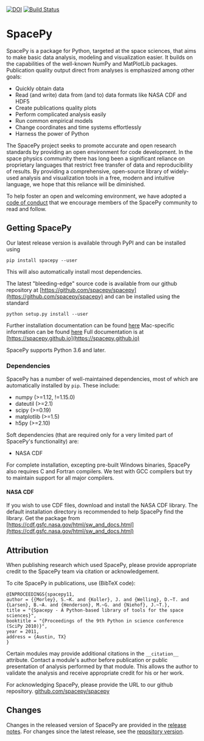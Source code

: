 [![DOI](https://zenodo.org/badge/DOI/10.5281/zenodo.3252523.svg)](https://doi.org/10.5281/zenodo.3252523)
[![Build Status](https://github.com/spacepy/spacepy/workflows/CI/badge.svg?branch=main)](https://github.com/spacepy/spacepy/actions?query=workflow%3ACI)

# SpacePy

SpacePy is a package for Python, targeted at the space sciences, that aims to make basic data analysis, modeling and visualization easier. It builds on the capabilities of the well-known NumPy and MatPlotLib packages. Publication quality output direct from analyses is emphasized among other goals:

 - Quickly obtain data
 - Read (and write) data from (and to) data formats like NASA CDF and HDF5
 - Create publications quality plots
 - Perform complicated analysis easily
 - Run common empirical models
 - Change coordinates and time systems effortlessly
 - Harness the power of Python

The SpacePy project seeks to promote accurate and open research standards by providing an open environment for code development. In the space physics community there has long been a significant reliance on proprietary languages that restrict free transfer of data and reproducibility of results. By providing a comprehensive, open-source library of widely-used analysis and visualization tools in a free, modern and intuitive language, we hope that this reliance will be diminished.

To help foster an open and welcoming environment, we have adopted a [code of conduct](https://github.com/spacepy/spacepy/blob/main/code-of-conduct.md) that we encourage members of the SpacePy community to read and follow.

## Getting SpacePy

Our latest release version is available through PyPI and can be installed using

```
pip install spacepy --user
```

This will also automatically install most dependencies.

The latest "bleeding-edge" source code is available from our github repository at [https://github.com/spacepy/spacepy](https://github.com/spacepy/spacepy) and can be installed using the standard

```
python setup.py install --user
```

Further installation documentation can be found [here](https://spacepy.github.io/install.html) Mac-specific information can be found [here](https://spacepy.github.io/install_mac.html)
Full documentation is at [https://spacepy.github.io](https://spacepy.github.io)

SpacePy supports Python 3.6 and later.

### Dependencies

SpacePy has a number of well-maintained dependencies, most of which are automatically installed by ```pip```. These include:
 - numpy (>=1.12, !=1.15.0)
 - dateutil (>=2.1)
 - scipy (>=0.19)
 - matplotlib (>=1.5)
 - h5py (>=2.10)

Soft dependencies (that are required only for a very limited part of SpacePy's functionality) are:
 - NASA CDF

For complete installation, excepting pre-built Windows binaries, SpacePy also requires C and Fortran compilers. We test with GCC compilers but try to maintain support for all major compilers.

#### NASA CDF
If you wish to use CDF files, download and install the NASA CDF library. The default installation directory is recommended to help SpacePy find the library. Get the package from [https://cdf.gsfc.nasa.gov/html/sw_and_docs.html](https://cdf.gsfc.nasa.gov/html/sw_and_docs.html)

## Attribution

When publishing research which used SpacePy, please provide appropriate credit to the SpacePy team via citation or acknowledgement.

To cite SpacePy in publications, use (BibTeX code):

```
@INPROCEEDINGS{spacepy11,
author = {{Morley}, S.~K. and {Koller}, J. and {Welling}, D.~T. and {Larsen}, B.~A. and {Henderson}, M.~G. and {Niehof}, J.~T.},
title = "{Spacepy - A Python-based library of tools for the space sciences}",
booktitle = "{Proceedings of the 9th Python in science conference (SciPy 2010)}",
year = 2011,
address = {Austin, TX}
}
```

Certain modules may provide additional citations in the ```__citation__``` attribute. Contact a module's author before publication or public presentation of analysis performed by that module. This allows the author to validate the analysis and receive appropriate credit for his or her work.

For acknowledging SpacePy, please provide the URL to our github repository. [github.com/spacepy/spacepy](https://github.com/spacepy/spacepy)

## Changes
Changes in the released version of SpacePy are provided in the [release notes](https://spacepy.github.io/release_notes.html). For changes since the latest release, see the [repository version](https://github.com/spacepy/spacepy/blob/main/Doc/source/release_notes.rst).
